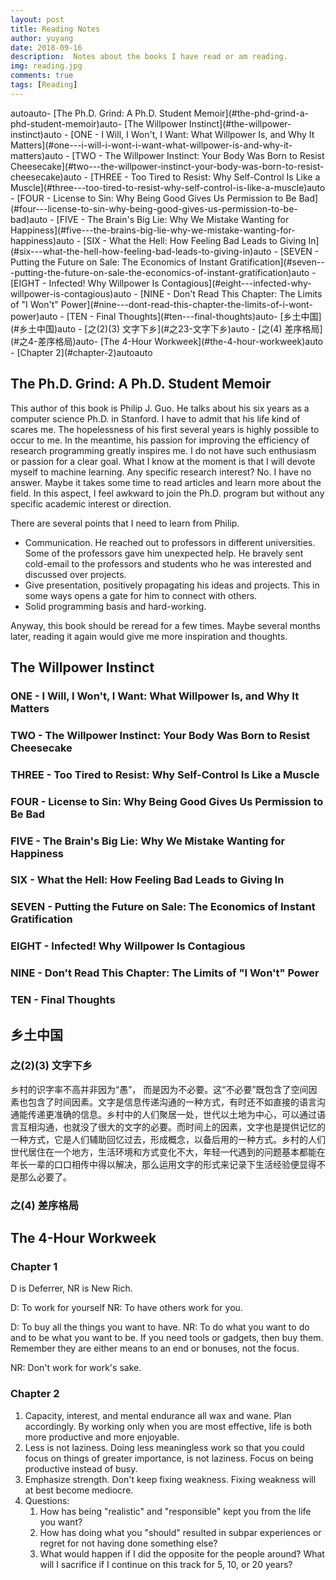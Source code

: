```yaml
---
layout: post
title: Reading Notes
author: yuyang
date: 2018-09-16
description:  Notes about the books I have read or am reading.
img: reading.jpg
comments: true
tags: [Reading]
---
```


<!-- TOC -->autoauto- [The Ph.D. Grind: A Ph.D. Student Memoir](#the-phd-grind-a-phd-student-memoir)auto- [The Willpower Instinct](#the-willpower-instinct)auto    - [ONE - I Will, I Won't, I Want: What Willpower Is, and Why It Matters](#one---i-will-i-wont-i-want-what-willpower-is-and-why-it-matters)auto    - [TWO - The Willpower Instinct: Your Body Was Born to Resist Cheesecake](#two---the-willpower-instinct-your-body-was-born-to-resist-cheesecake)auto    - [THREE - Too Tired to Resist: Why Self-Control Is Like a Muscle](#three---too-tired-to-resist-why-self-control-is-like-a-muscle)auto    - [FOUR - License to Sin: Why Being Good Gives Us Permission to Be Bad](#four---license-to-sin-why-being-good-gives-us-permission-to-be-bad)auto    - [FIVE - The Brain's Big Lie: Why We Mistake Wanting for Happiness](#five---the-brains-big-lie-why-we-mistake-wanting-for-happiness)auto    - [SIX - What the Hell: How Feeling Bad Leads to Giving In](#six---what-the-hell-how-feeling-bad-leads-to-giving-in)auto    - [SEVEN - Putting the Future on Sale: The Economics of Instant Gratification](#seven---putting-the-future-on-sale-the-economics-of-instant-gratification)auto    - [EIGHT - Infected! Why Willpower Is Contagious](#eight---infected-why-willpower-is-contagious)auto    - [NINE - Don't Read This Chapter: The Limits of "I Won't" Power](#nine---dont-read-this-chapter-the-limits-of-i-wont-power)auto    - [TEN - Final Thoughts](#ten---final-thoughts)auto- [乡土中国](#乡土中国)auto    - [之(2)(3) 文字下乡](#之23-文字下乡)auto    - [之(4) 差序格局](#之4-差序格局)auto- [The 4-Hour Workweek](#the-4-hour-workweek)auto    - [Chapter 2](#chapter-2)autoauto<!-- /TOC -->

## The Ph.D. Grind: A Ph.D. Student Memoir
This author of this book is Philip J. Guo. He talks about his six years as a computer science Ph.D. in Stanford. I have to admit that his life kind of 
scares me. The hopelessness of his first several years is highly possible to occur to me. In the meantime, his passion 
for improving the efficiency of research programming greatly inspires me. I do not have such enthusiasm or passion for 
a clear goal. What I know at the moment is that I will devote myself to machine learning. Any specific research interest?
No. I have no answer. Maybe it takes some time to read articles and learn more about the field. In this aspect, I feel 
awkward to join the Ph.D. program but without any specific academic interest or direction.

There are several points that I need to learn from Philip.
- Communication. He reached out to professors in different universities. Some of the professors gave him unexpected help. He bravely sent cold-email to 
the professors and students who he was interested and discussed over projects.
- Give presentation, positively propagating his ideas and projects. This in some ways opens a gate for him to connect with others.
- Solid programming basis and hard-working.

Anyway, this book should be reread for a few times. Maybe several months later, reading it again would give me more inspiration and thoughts.

## The Willpower Instinct

### ONE - I Will, I Won't, I Want: What Willpower Is, and Why It Matters

### TWO - The Willpower Instinct: Your Body Was Born to Resist Cheesecake

### THREE - Too Tired to Resist: Why Self-Control Is Like a Muscle

### FOUR - License to Sin: Why Being Good Gives Us Permission to Be Bad

### FIVE - The Brain's Big Lie: Why We Mistake Wanting for Happiness

### SIX - What the Hell: How Feeling Bad Leads to Giving In

### SEVEN - Putting the Future on Sale: The Economics of Instant Gratification

### EIGHT - Infected! Why Willpower Is Contagious

### NINE - Don't Read This Chapter: The Limits of "I Won't" Power

### TEN - Final Thoughts



## 乡土中国

### 之(2)(3) 文字下乡
乡村的识字率不高并非因为“愚”， 而是因为不必要。这“不必要”既包含了空间因素也包含了时间因素。文字是信息传递沟通的一种方式，有时还不如直接的语言沟通能传递更准确的信息。乡村中的人们聚居一处，世代以土地为中心，可以通过语言互相沟通，也就没了很大的文字的必要。而时间上的因素，文字也是提供记忆的一种方式，它是人们辅助回忆过去，形成概念，以备后用的一种方式。乡村的人们世代居住在一个地方，生活环境和方式变化不大，年轻一代遇到的问题基本都能在年长一辈的口口相传中得以解决，那么运用文字的形式来记录下生活经验便显得不是那么必要了。

### 之(4) 差序格局



## The 4-Hour Workweek

### Chapter 1
D is Deferrer, NR is New Rich.

D: To work for yourself
NR: To have others work for you.

D: To buy all the things you want to have. 
NR: To do what you want to do and to be what you want to be. If you need tools or gadgets, then buy them. Remember they are either means to an end or bonuses, not the focus.

NR: Don't work for work's sake.

### Chapter 2
1. Capacity, interest, and mental endurance all wax and wane. Plan accordingly. By working only when you are most effective, life is both more productive and more enjoyable.
2. Less is not laziness. Doing less meaningless work so that you could focus on things of greater importance, is not laziness. Focus on being productive instead of busy.
3. Emphasize strength. Don't keep fixing weakness. Fixing weakness will at best become mediocre.
4. Questions: 
    1. How has being "realistic" and "responsible" kept you from the life you want?
    2. How has doing what you "should" resulted in subpar experiences or regret for not having done something else?
    3. What would happen if I did the opposite for the people around? What will I sacrifice if I continue on this track for 5, 10, or 20 years?


